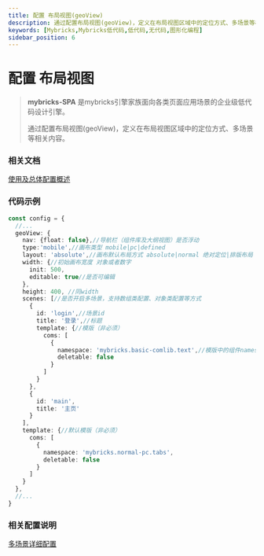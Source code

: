 ```yaml
---
title: 配置 布局视图(geoView)
description: 通过配置布局视图(geoView)，定义在布局视图区域中的定位方式、多场景等相关内容
keywords: [Mybricks,Mybricks低代码,低代码,无代码,图形化编程]
sidebar_position: 6
---
```


# 配置 布局视图

>**mybricks-SPA** 是mybricks引擎家族面向各类页面应用场景的企业级低代码设计引擎。
>
> 通过配置布局视图(geoView)，定义在布局视图区域中的定位方式、多场景等相关内容。
>

### 相关文档
[使用及总体配置概述](../00-config-overview/index.md)<br/>


### 代码示例

```typescript jsx
const config = {
  //...
  geoView: {
    nav: {float: false},//导航栏（组件库及大纲视图）是否浮动
    type:'mobile',//画布类型 mobile|pc|defined
    layout: 'absolute',//画布默认布局方式 absolute|normal 绝对定位|排版布局
    width: {//初始画布宽度 对象或者数字
      init: 500,
      editable: true//是否可编辑
    },
    height: 400, //同width
    scenes: [//是否开启多场景，支持数组类配置、对象类配置等方式
      {
        id: 'login',//场景id
        title: '登录',//标题
        template: {//模版（非必须）
          coms: [
            {
              namespace: 'mybricks.basic-comlib.text',//模版中的组件namespace
              deletable: false
            }
          ]
        }
      },
      {
        id: 'main',
        title: '主页'
      }
    ],
    template: {//默认模版（非必须）
      coms: [
        {
          namespace: 'mybricks.normal-pc.tabs',
          deletable: false
        }
      ]
    }
  },
  //...
}
```

### 相关配置说明
[多场景详细配置](../06-1-config-scenes/index.md)<br/>
